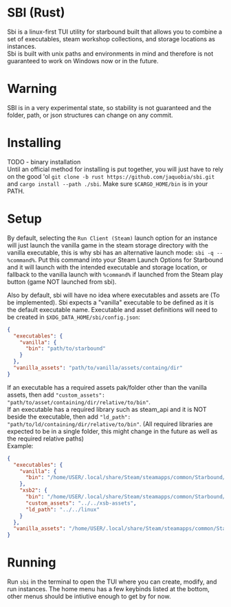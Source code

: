 # SBI (Rust)
Sbi is a linux-first TUI utility for starbound built that allows you to combine a set of executables, steam workshop collections, and storage locations as instances.  
Sbi is built with unix paths and environments in mind and therefore is not guaranteed to work on Windows now or in the future.

# Warning
SBI is in a very experimental state, so stability is not guaranteed and the folder, path, or json structures can change on any commit.

# Installing
TODO - binary installation  
Until an official method for installing is put together, you will just have to rely on the good 'ol `git clone -b rust https://github.com/jaquobia/sbi.git` 
and `cargo install --path ./sbi`. Make sure `$CARGO_HOME/bin` is in your PATH.

# Setup
By default, selecting the `Run Client (Steam)` launch option for an instance will just launch the vanilla game in the steam storage directory with the vanilla executable,
this is why sbi has an alternative launch mode: `sbi -q -- %command%`.
Put this command into your Steam Launch Options for Starbound and it will launch with the intended executable and storage location, or fallback to
the vanilla launch with `%command%` if launched from the Steam play button (game NOT launched from sbi).

Also by default, sbi will have no idea where executables and assets are (To be implemented).
Sbi expects a "vanilla" executable to be defined as it is the default executable name.
Executable and asset definitions will need to be created in `$XDG_DATA_HOME/sbi/config.json`:  
```json
{
  "executables": {
    "vanilla": {
      "bin": "path/to/starbound"
    }
  },
  "vanilla_assets": "path/to/vanilla/assets/containg/dir"
}
```
If an executable has a required assets pak/folder other than the vanilla assets, then add `"custom_assets": "path/to/asset/containing/dir/relative/to/bin"`.  
If an executable has a required library such as steam_api and it is NOT beside the executable, then add `"ld_path": "path/to/ld/containing/dir/relative/to/bin"`.
(All required libraries are expected to be in a single folder, this might change in the future as well as the required relative paths)  
Example:
```json
{
  "executables": {
    "vanilla": {
      "bin": "/home/USER/.local/share/Steam/steamapps/common/Starbound/linux/starbound"
    },
    "xsb2": {
      "bin": "/home/USER/.local/share/Steam/steamapps/common/Starbound/xsb-linux/xclient",
      "custom_assets": "../../xsb-assets",
      "ld_path": "../../linux"
    }
  },
  "vanilla_assets": "/home/USER/.local/share/Steam/steamapps/common/Starbound/assets"
}
```

# Running
Run `sbi` in the terminal to open the TUI where you can create, modify, and run instances. The home menu has a few keybinds listed at the bottom, other menus should be intiutive enough to get by for now.

